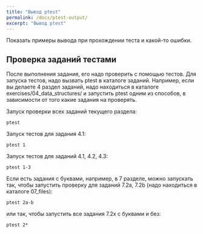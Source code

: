 ```yaml
---
title: "Вывод ptest"
permalink: /docs/ptest-output/
excerpt: "Вывод ptest"
---
```



Показать примеры вывода при прохождении теста и какой-то ошибки.

## Проверка заданий тестами

После выполнения задания, его надо проверить с помощью тестов.
Для запуска тестов, надо вызвать ptest в каталоге заданий.
Например, если вы делаете 4 раздел заданий, надо находиться в каталоге exercises/04_data_structures/
и запустить ptest одним из способов, в зависимости от того какие задания на проверять.

Запуск проверки всех заданий текущего раздела:

```
ptest
```

Запуск тестов для задания 4.1:

```
ptest 1
```

Запуск тестов для заданий 4.1, 4.2, 4.3:

```
ptest 1-3
```

Если есть задания с буквами, например, в 7 разделе, можно запускать так,
 чтобы запустить проверку для заданий 7.2a, 7.2b (надо находиться в каталоге 07_files):

```
ptest 2a-b
```

или так, чтобы запустить все задания 7.2x с буквами и без:

```
ptest 2*
```

